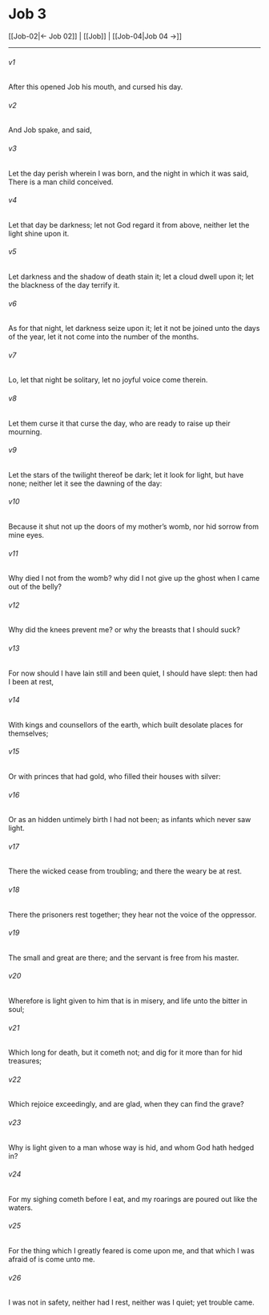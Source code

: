 # Job 3

[[Job-02|← Job 02]] | [[Job]] | [[Job-04|Job 04 →]]
***

###### v1
After this opened Job his mouth, and cursed his day.
###### v2
And Job spake, and said,
###### v3
Let the day perish wherein I was born, and the night in which it was said, There is a man child conceived.
###### v4
Let that day be darkness; let not God regard it from above, neither let the light shine upon it.
###### v5
Let darkness and the shadow of death stain it; let a cloud dwell upon it; let the blackness of the day terrify it.
###### v6
As for that night, let darkness seize upon it; let it not be joined unto the days of the year, let it not come into the number of the months.
###### v7
Lo, let that night be solitary, let no joyful voice come therein.
###### v8
Let them curse it that curse the day, who are ready to raise up their mourning.
###### v9
Let the stars of the twilight thereof be dark; let it look for light, but have none; neither let it see the dawning of the day:
###### v10
Because it shut not up the doors of my mother’s womb, nor hid sorrow from mine eyes.
###### v11
Why died I not from the womb? why did I not give up the ghost when I came out of the belly?
###### v12
Why did the knees prevent me? or why the breasts that I should suck?
###### v13
For now should I have lain still and been quiet, I should have slept: then had I been at rest,
###### v14
With kings and counsellors of the earth, which built desolate places for themselves;
###### v15
Or with princes that had gold, who filled their houses with silver:
###### v16
Or as an hidden untimely birth I had not been; as infants which never saw light.
###### v17
There the wicked cease from troubling; and there the weary be at rest.
###### v18
There the prisoners rest together; they hear not the voice of the oppressor.
###### v19
The small and great are there; and the servant is free from his master.
###### v20
Wherefore is light given to him that is in misery, and life unto the bitter in soul;
###### v21
Which long for death, but it cometh not; and dig for it more than for hid treasures;
###### v22
Which rejoice exceedingly, and are glad, when they can find the grave?
###### v23
Why is light given to a man whose way is hid, and whom God hath hedged in?
###### v24
For my sighing cometh before I eat, and my roarings are poured out like the waters.
###### v25
For the thing which I greatly feared is come upon me, and that which I was afraid of is come unto me.
###### v26
I was not in safety, neither had I rest, neither was I quiet; yet trouble came. 
